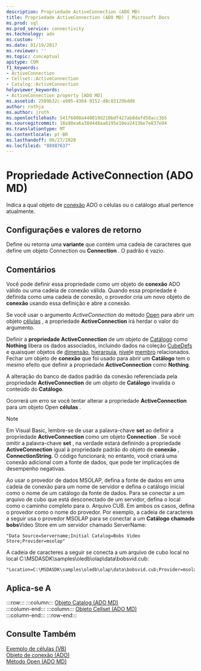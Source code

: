 ```yaml
---
description: Propriedade ActiveConnection (ADO MD)
title: Propriedade ActiveConnection (ADO MD) | Microsoft Docs
ms.prod: sql
ms.prod_service: connectivity
ms.technology: ado
ms.custom: ''
ms.date: 01/19/2017
ms.reviewer: ''
ms.topic: conceptual
apitype: COM
f1_keywords:
- ActiveConnection
- Cellset::ActiveConnection
- Catalog::ActiveConnection
helpviewer_keywords:
- ActiveConnection property [ADO MD]
ms.assetid: 2509b32c-a995-4364-9152-d8c83129bdd8
author: rothja
ms.author: jroth
ms.openlocfilehash: 541f6800a440019d210bdf427ab8dafd58acc3b5
ms.sourcegitcommit: 18a98ea6a30d448aa6195e10ea2413be7e837e94
ms.translationtype: MT
ms.contentlocale: pt-BR
ms.lasthandoff: 08/27/2020
ms.locfileid: "88987637"
---
```

# <a name="activeconnection-property-ado-md"></a>Propriedade ActiveConnection (ADO MD)
Indica a qual objeto de [conexão](../ado-api/connection-object-ado.md) ADO o células ou o catálogo atual pertence atualmente.  
  
## <a name="settings-and-return-values"></a>Configurações e valores de retorno  
 Define ou retorna uma **variante** que contém uma cadeia de caracteres que define um objeto Connection ou **Connection** . O padrão é vazio.  
  
## <a name="remarks"></a>Comentários  
 Você pode definir essa propriedade como um objeto de **conexão** ADO válido ou uma cadeia de conexão válida. Quando essa propriedade é definida como uma cadeia de conexão, o provedor cria um novo objeto de **conexão** usando essa definição e abre a conexão.  
  
 Se você usar o argumento *ActiveConnection* do método [Open](./open-method-ado-md.md) para abrir um objeto [células](./cellset-object-ado-md.md) , a propriedade **ActiveConnection** irá herdar o valor do argumento.  
  
 Definir a **propriedade ActiveConnection** de um objeto de [Catálogo](./catalog-object-ado-md.md) como **Nothing** libera os dados associados, incluindo dados na coleção [CubeDefs](./cubedefs-collection-ado-md.md) e quaisquer objetos de [dimensão](./dimension-object-ado-md.md), [hierarquia](./hierarchy-object-ado-md.md), [nível](./level-object-ado-md.md)e [membro](./member-object-ado-md.md) relacionados. Fechar um objeto de **conexão** que foi usado para abrir um **Catálogo** tem o mesmo efeito que definir a propriedade **ActiveConnection** como **Nothing**.  
  
 A alteração do banco de dados padrão da conexão referenciada pela propriedade **ActiveConnection** de um objeto de **Catálogo** invalida o conteúdo do **Catálogo**.  
  
 Ocorrerá um erro se você tentar alterar a propriedade **ActiveConnection** para um objeto Open **células** .  
  
> [!NOTE]
>  Em Visual Basic, lembre-se de usar a palavra-chave **set** ao definir a propriedade **ActiveConnection** como um objeto **Connection** . Se você omitir a palavra-chave **set** , na verdade estará definindo a propriedade **ActiveConnection** igual à propriedade padrão do objeto de **conexão** , **ConnectionString**. O código funcionará; no entanto, você criará uma conexão adicional com a fonte de dados, que pode ter implicações de desempenho negativas.  
  
 Ao usar o provedor de dados MSOLAP, defina a fonte de dados em uma cadeia de conexão para um nome de servidor e defina o catálogo inicial como o nome de um catálogo da fonte de dados. Para se conectar a um arquivo de cubo que está desconectado de um servidor, defina o local como o caminho completo para o. Arquivo CUB. Em ambos os casos, defina o provedor como o nome do provedor. Por exemplo, a cadeia de caracteres a seguir usa o provedor MSOLAP para se conectar a um **Catálogo chamado bobs**Video Store em um servidor chamado ServerName:  
  
```  
"Data Source=Servername;Initial Catalog=Bobs Video Store;Provider=msolap"  
```  
  
 A cadeia de caracteres a seguir se conecta a um arquivo de cubo local no local C:\MSDASDK\samples\oledb\olap\data\bobsvid.cub:  
  
```  
"Location=C:\MSDASDK\samples\oledb\olap\data\bobsvid.cub;Provider=msolap"  
```  
  
## <a name="applies-to"></a>Aplica-se A  

:::row:::
    :::column:::
        [Objeto Catalog (ADO MD)](./catalog-object-ado-md.md)  
    :::column-end:::
    :::column:::
        [Objeto Cellset (ADO MD)](./cellset-object-ado-md.md)  
    :::column-end:::
:::row-end:::

## <a name="see-also"></a>Consulte Também  
 [Exemplo de células (VB)](./cellset-example-vb.md)   
 [Objeto de conexão (ADO)](../ado-api/connection-object-ado.md)   
 [Método Open (ADO MD)](./open-method-ado-md.md)